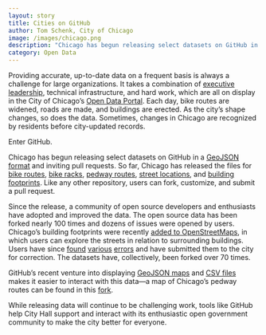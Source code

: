 ```yaml
---
layout: story
title: Cities on GitHub
author: Tom Schenk, City of Chicago
image: /images/chicago.png
description: "Chicago has begun releasing select datasets on GitHub in a GeoJSON format and inviting pull requests. So far, Chicago has released the files for bike routes, bike racks, pedway routes, street locations, and building footprints."
category: Open Data
---
```


Providing accurate, up-to-date data on a frequent basis is always a challenge for large organizations. It takes a combination of [executive leadership](http://www.cityofchicago.org/city/en/depts/mayor/press_room/press_releases/2012/december_2012/mayor_emanuel_expandsopendataoncityportalwithexecutiveorder.html), technical infrastructure, and hard work, which are all on display in the City of Chicago’s [Open Data Portal](http://data.cityofchicago.org/). Each day, bike routes are widened, roads are made, and buildings are erected. As the city’s shape changes, so does the data. Sometimes, changes in Chicago are recognized by residents before city-updated records.

Enter GitHub.

Chicago has begun releasing select datasets on GitHub in a [GeoJSON format](http://en.wikipedia.org/wiki/GeoJSON) and inviting pull requests. So far, Chicago has released the files for [bike routes](https://github.com/Chicago/osd-bike-routes), [bike racks](https://github.com/Chicago/osd-bike-racks), [pedway routes](https://github.com/Chicago/osd-pedway-routes), [street locations](https://github.com/Chicago/osd-street-center-line), and [building footprints](https://github.com/Chicago/osd-building-footprints). Like any other repository, users can fork, customize, and submit a pull request.

Since the release, a community of open source developers and enthusiasts have adopted and improved the data. The open source data has been forked nearly 100 times and dozens of issues were opened by users. Chicago’s building footprints were recently [added to OpenStreetMaps](http://wiki.openstreetmap.org/wiki/Chicago,_Illinois/Buildings_Import), in which users can explore the streets in relation to surrounding buildings. Users have since [found](https://github.com/Chicago/osd-building-footprints/issues/2) [various](https://github.com/Chicago/osd-building-footprints/issues/3) [errors](https://github.com/Chicago/osd-building-footprints/issues/4) and have submitted them to the city for correction. The datasets have, collectively, been forked over 70 times.

GitHub’s recent venture into displaying [GeoJSON maps](https://github.com/Chicago/osd-pedway-routes) and [CSV files](https://help.github.com/articles/rendering-csv-and-tsv-data) makes it easier to interact with this data—a map of Chicago’s pedway routes can be found in this [fork](https://github.com/fgregg/osd-pedway-routes/blob/42fbbfe21a07e8b799739ba441f93b65ad38da8f/data/Pedway_Routes.geojson).

While releasing data will continue to be challenging work, tools like GitHub help City Hall support and interact with its enthusiastic open government community to make the city better for everyone.
